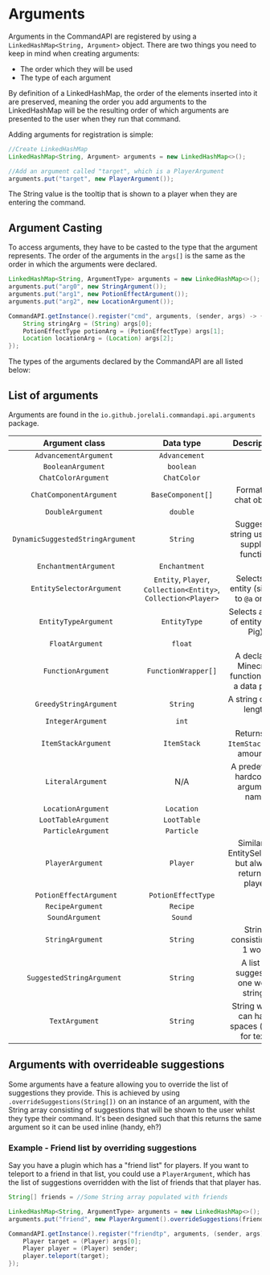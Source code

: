 # Arguments

Arguments in the CommandAPI are registered by using a `LinkedHashMap<String, Argument>` object. There are two things you need to keep in mind when creating arguments:

* The order which they will be used
* The type of each argument

By definition of a LinkedHashMap, the order of the elements inserted into it are preserved, meaning the order you add arguments to the LinkedHashMap will be the resulting order of which arguments are presented to the user when they run that command.

Adding arguments for registration is simple:

```java
//Create LinkedHashMap
LinkedHashMap<String, Argument> arguments = new LinkedHashMap<>();

//Add an argument called "target", which is a PlayerArgument
arguments.put("target", new PlayerArgument());
```

The String value is the tooltip that is shown to a player when they are entering the command.

## Argument Casting

To access arguments, they have to be casted to the type that the argument represents. The order of the arguments in the `args[]` is the same as the order in which the arguments were declared.

```java
LinkedHashMap<String, ArgumentType> arguments = new LinkedHashMap<>();
arguments.put("arg0", new StringArgument());
arguments.put("arg1", new PotionEffectArgument());
arguments.put("arg2", new LocationArgument());

CommandAPI.getInstance().register("cmd", arguments, (sender, args) -> {
	String stringArg = (String) args[0];
	PotionEffectType potionArg = (PotionEffectType) args[1];
	Location locationArg = (Location) args[2];
});
```

The types of the arguments declared by the CommandAPI are all listed below:

## List of arguments

Arguments are found in the `io.github.jorelali.commandapi.api.arguments` package.

|          Argument class          |                          Data type                           |                      Description                       |
| :------------------------------: | :----------------------------------------------------------: | :----------------------------------------------------: |
|      `AdvancementArgument`       |                        `Advancement`                         |                                                        |
|        `BooleanArgument`         |                          `boolean`                           |                                                        |
|       `ChatColorArgument`        |                         `ChatColor`                          |                                                        |
|     `ChatComponentArgument`      |                      `BaseComponent[]`                       |                 Formatted chat object                  |
|         `DoubleArgument`         |                           `double`                           |                                                        |
| `DynamicSuggestedStringArgument` |                           `String`                           |       Suggested string using a supplier function       |
|      ` EnchantmentArgument`      |                        `Enchantment`                         |                                                        |
|    ` EntitySelectorArgument`     | `Entity`, `Player`, `Collection<Entity>`, `Collection<Player>` |      Selects an entity (similar to `@a` or `@p`)       |
|      ` EntityTypeArgument`       |                         `EntityType`                         |          Selects a type of entity (e.g. Pig)           |
|         ` FloatArgument`         |                           `float`                            |                                                        |
|       ` FunctionArgument`        |                     `FunctionWrapper[]`                      |     A declared Minecraft function from a data pack     |
|     ` GreedyStringArgument`      |                           `String`                           |                 A string of any length                 |
|        ` IntegerArgument`        |                            `int`                             |                                                        |
|       ` ItemStackArgument`       |                         `ItemStack`                          |          Returns an `ItemStack` with amount 1          |
|        ` LiteralArgument`        |                             N/A                              |          A predefined hardcoded argument name          |
|       ` LocationArgument`        |                          `Location`                          |                                                        |
|       `LootTableArgument`        |                         `LootTable`                          |                                                        |
|       ` ParticleArgument`        |                          `Particle`                          |                                                        |
|         `PlayerArgument`         |                           `Player`                           | Similar to EntitySelector, but always returns 1 player |
|     ` PotionEffectArgument`      |                      `PotionEffectType`                      |                                                        |
|         `RecipeArgument`         |                           `Recipe`                           |                                                        |
|         `SoundArgument`          |                           `Sound`                            |                                                        |
|         `StringArgument`         |                           `String`                           |              String consisting of 1 word               |
|    `SuggestedStringArgument`     |                           `String`                           |          A list of suggested one word strings          |
|          `TextArgument`          |                           `String`                           |      String which can have spaces (used for text)      |

## Arguments with overrideable suggestions

Some arguments have a feature allowing you to override the list of suggestions they provide. This is achieved by using `.overrideSuggestions(String[])` on an instance of an argument, with the String array consisting of suggestions that will be shown to the user whilst they type their command. It's been designed such that this returns the same argument so it can be used inline (handy, eh?)


### Example - Friend list by overriding suggestions

Say you have a plugin which has a "friend list" for players. If you want to teleport to a friend in that list, you could use a `PlayerArgument`, which has the list of suggestions overridden with the list of friends that that player has.

```java
String[] friends = //Some String array populated with friends

LinkedHashMap<String, ArgumentType> arguments = new LinkedHashMap<>();
arguments.put("friend", new PlayerArgument().overrideSuggestions(friends));

CommandAPI.getInstance().register("friendtp", arguments, (sender, args) -> {
	Player target = (Player) args[0];
	Player player = (Player) sender;
	player.teleport(target);
});
```
